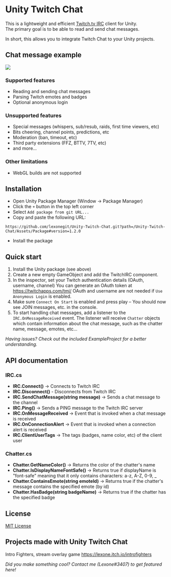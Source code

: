 # Unity Twitch Chat

This is a lightweight and efficient [Twitch.tv IRC](https://dev.twitch.tv/docs/irc/) client for Unity.<br>The primary goal is to be able to read and send chat messages.

In short, this allows you to integrate Twitch Chat to your Unity projects.

## Chat message example
<img src="https://user-images.githubusercontent.com/18125997/210407885-b2c49e1e-4537-41e9-ad5b-2d8c4c8f1077.png">

### Supported features
- Reading and sending chat messages
- Parsing Twitch emotes and badges
- Optional anonymous login

### Unsupported features
- Special messages (whispers, sub/resub, raids, first time viewers, etc)
- Bits cheering, channel points, predictions, etc
- Moderation (ban, timeout, etc)
- Third party extensions (FFZ, BTTV, 7TV, etc)
- and more...

### Other limitations
- WebGL builds are not supported

## Installation

- Open Unity Package Manager (Window -> Package Manager)
- Click the `+` button in the top left corner
- Select `Add package from git URL...`
- Copy and paste the following URL:<br>
```
https://github.com/lexonegit/Unity-Twitch-Chat.git?path=/Unity-Twitch-Chat/Assets/Package#version=1.2.0
```
- Install the package


## Quick start
1. Install the Unity package (see above)
2. Create a new empty GameObject and add the TwitchIRC component.
3. In the inspector, set your Twitch authentication details (OAuth, username, channel) 
You can generate an OAuth token at https://twitchapps.com/tmi/
OAuth and username are not needed if `Use Anonymous Login` is enabled. 
4. Make sure `Connect On Start` is enabled and press play – You should now see JOIN messages, etc. in the console.
5. To start handling chat messages, add a listener to the `IRC.OnMessageReceived` event. The listener will receive `Chatter` objects which contain information about the chat message, such as the chatter name, message, emotes, etc...

<i>Having issues? Check out the included ExampleProject for a better understanding.</i>

## API documentation

### IRC.cs
- **IRC.Connect()** -> Connects to Twitch IRC
- **IRC.Disconnect()** - Disconnects from Twitch IRC
- **IRC.SendChatMessage(string message)** -> Sends a chat message to the channel
- **IRC.Ping()** -> Sends a PING message to the Twitch IRC server
- **IRC.OnMessageReceived** -> Event that is invoked when a chat message is received
- **IRC.OnConnectionAlert** -> Event that is invoked when a connection alert is received
- **IRC.ClientUserTags** -> The tags (badges, name color, etc) of the client user

### Chatter.cs
- **Chatter.GetNameColor()** -> Returns the color of the chatter's name
- **Chatter.IsDisplayNameFontSafe()** -> Returns true if displayName is "font-safe" meaning that it only contains characters: a-z, A-Z, 0-9, _
- **Chatter.ContainsEmote(string emoteId)** -> Returns true if the chatter's message contains the specified emote (by id)
- **Chatter.HasBadge(string badgeName)** -> Returns true if the chatter has the specified badge

## License
<a href="https://github.com/lexonegit/Unity-Twitch-Chat/blob/master/LICENSE">MIT License</a>

## Projects made with Unity Twitch Chat

Intro Fighters, stream overlay game https://lexone.itch.io/introfighters

*Did you make something cool? Contact me (Lexone#3407) to get featured here!*